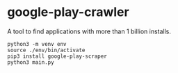 # google-play-crawler

A tool to find applications with more than 1 billion installs.

```
python3 -m venv env
source ./env/bin/activate
pip3 install google-play-scraper
python3 main.py
```
